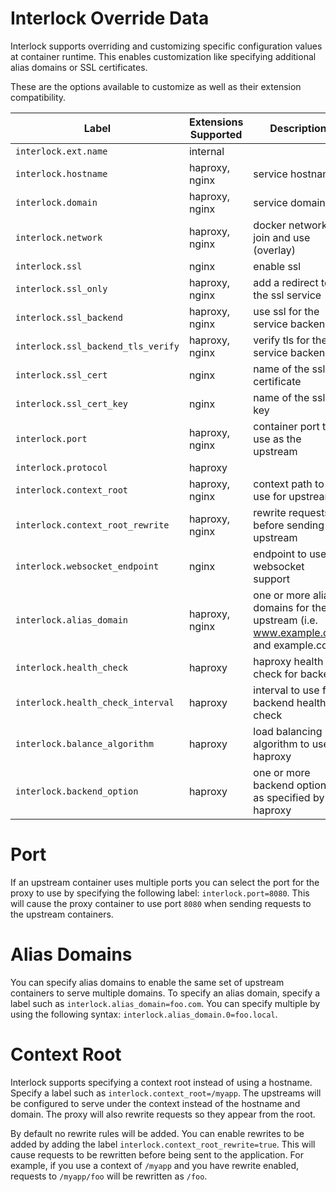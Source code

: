 # Interlock Override Data
Interlock supports overriding and customizing specific configuration values
at container runtime.  This enables customization like specifying additional
alias domains or SSL certificates.

These are the options available to customize as well as their extension
compatibility.

|Label|Extensions Supported|Description|
|----|----|-----|
|`interlock.ext.name`               | internal | |
|`interlock.hostname`               | haproxy, nginx| service hostname |
|`interlock.domain`                 | haproxy, nginx| service domain |
|`interlock.network`                | haproxy, nginx| docker network to join and use (overlay) |
|`interlock.ssl`                    | nginx| enable ssl |
|`interlock.ssl_only`               | haproxy, nginx| add a redirect to the ssl service |
|`interlock.ssl_backend`            | haproxy, nginx| use ssl for the service backend |
|`interlock.ssl_backend_tls_verify` | haproxy, nginx| verify tls for the service backend |
|`interlock.ssl_cert`               | nginx| name of the ssl certificate |
|`interlock.ssl_cert_key`           | nginx| name of the ssl key |
|`interlock.port`                   | haproxy, nginx| container port to use as the upstream |
|`interlock.protocol`               | haproxy|
|`interlock.context_root`           | haproxy, nginx| context path to use for upstreams |
|`interlock.context_root_rewrite`   | haproxy, nginx| rewrite requests before sending to upstream |
|`interlock.websocket_endpoint`     | nginx| endpoint to use for websocket support |
|`interlock.alias_domain`           | haproxy, nginx| one or more alias domains  for the upstream (i.e. www.example.com and example.com) |
|`interlock.health_check`           | haproxy| haproxy health check for backend |
|`interlock.health_check_interval`  | haproxy| interval to use for backend health check|
|`interlock.balance_algorithm`      | haproxy| load balancing algorithm to use in haproxy|
|`interlock.backend_option`         | haproxy| one or more backend options as specified by haproxy|

# Port
If an upstream container uses multiple ports you can select the port for 
the proxy to use by specifying the following label: `interlock.port=8080`.
This will cause the proxy container to use port `8080` when sending requests
to the upstream containers.

# Alias Domains
You can specify alias domains to enable the same set of upstream containers
to serve multiple domains.  To specify an alias domain, specify a label such as
`interlock.alias_domain=foo.com`.  You can specify multiple by using the
following syntax: `interlock.alias_domain.0=foo.local`.

# Context Root
Interlock supports specifying a context root instead of using a hostname.
Specify a label such as `interlock.context_root=/myapp`.  The upstreams
will be configured to serve under the context instead of the hostname and
domain.  The proxy will also rewrite requests so they appear from the root.

By default no rewrite rules will be added.  You can enable rewrites to be added
by adding the label `interlock.context_root_rewrite=true`.  This will cause
requests to be rewritten before being sent to the application.  For example,
if you use a context of `/myapp` and you have rewrite enabled, requests to
`/myapp/foo` will be rewritten as `/foo`.
